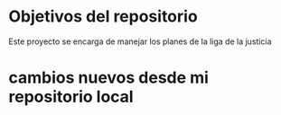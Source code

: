 # Objetivos del repositorio

Este proyecto se encarga de manejar los planes de la liga de la justicia

# cambios nuevos desde mi repositorio local
